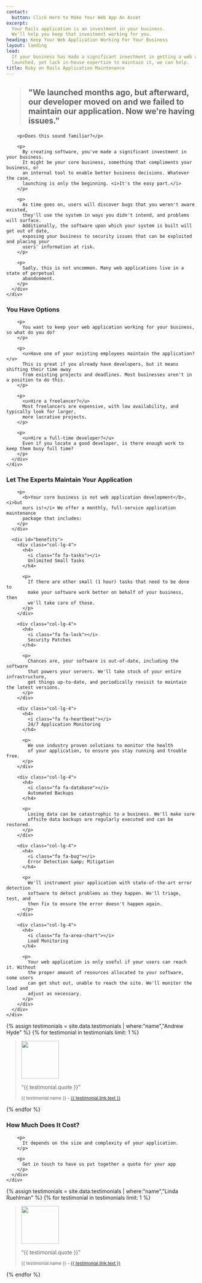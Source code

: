 ```yaml
---
contact:
  button: Click Here to Make Your Web App An Asset
excerpt:
  Your Rails application is an investment in your business.
  We'll help you keep that investment working for you.
heading: Keep Your Web Application Working For Your Business
layout: landing
lead:
  If your business has made a significant investment in getting a web application
  launched, yet lack in-house expertize to maintain it, we can help.
title: Ruby on Rails Application Maintenance
---
```


<section>
  <div class="container">
    <div class="row">
      <div class="col-lg-8 col-lg-offset-2">
        <h2 class="text-center">
          <blockquote>
            "We launched months ago, but afterward, our developer moved on and we failed
            to maintain our application. Now we're having issues."
          </blockquote>
        </h2>

        <p>Does this sound familiar?</p>

        <p>
          By creating software, you've made a significant investment in your business.
          It might be your core business, something that compliments your business, or
          an internal tool to enable better business decisions. Whatever the case,
          launching is only the beginning. <i>It's the easy part.</i>
        </p>

        <p>
          As time goes on, users will discover bugs that you weren't aware existed,
          they'll use the system in ways you didn't intend, and problems will surface.
          Additionally, the software upon which your system is built will get out of date,
          exposing your business to security issues that can be exploited and placing your
          users' information at risk.
        </p>

        <p>
          Sadly, this is not uncommon. Many web applications live in a state of perpetual
          abandonment.
        </p>
      </div>
    </div>
  </div>
</section>

<section class="dark">
  <div class="container">
    <div class="row">
      <div class="col-lg-8 col-lg-offset-2">
        <h3 class="text-center">You Have Options</h3>

        <p>
          You want to keep your web application working for your business, so what do you do?
        </p>

        <p>
          <u>Have one of your existing employees maintain the application?</u>
          This is great if you already have developers, but it means shifting their time away
          from existing projects and deadlines. Most businesses aren't in a position to do this.
        </p>

        <p>
          <u>Hire a freelancer?</u>
          Most freelancers are expensive, with low availability, and typically look for larger,
          more lucrative projects.
        </p>

        <p>
          <u>Hire a full-time developer?</u>
          Even if you locate a good developer, is there enough work to keep them busy full time?
        </p>
      </div>
    </div>
  </div>
</section>

<section>
  <div class="container">
    <div class="row">
      <div class="col-lg-8 col-lg-offset-2">
        <h3 class="text-center">Let The Experts Maintain Your Application</h3>

        <p>
          <b>Your core business is not web application development</b>, <i>but
          ours is!</i> We offer a monthly, full-service application maintenance
          package that includes:
        </p>
      </div>

      <div id="benefits">
        <div class="col-lg-4">
          <h4>
            <i class="fa fa-tasks"></i>
            Unlimited Small Tasks
          </h4>

          <p>
            If there are other small (1 hour) tasks that need to be done to
            make your software work better on behalf of your business, then
            we'll take care of those.
          </p>
        </div>

        <div class="col-lg-4">
          <h4>
            <i class="fa fa-lock"></i>
            Security Patches
          </h4>

          <p>
            Chances are, your software is out-of-date, including the software
            that powers your servers. We'll take stock of your entire infrastructure,
            get things up-to-date, and periodically revisit to maintain the latest versions.
          </p>
        </div>

        <div class="col-lg-4">
          <h4>
            <i class="fa fa-heartbeat"></i>
            24/7 Application Monitoring
          </h4>

          <p>
            We use industry proven solutions to monitor the health
            of your application, to ensure you stay running and trouble free.
          </p>
        </div>

        <div class="col-lg-4">
          <h4>
            <i class="fa fa-database"></i>
            Automated Backups
          </h4>

          <p>
            Losing data can be catastrophic to a business. We'll make sure
            offsite data backups are regularly executed and can be restored.
          </p>
        </div>

        <div class="col-lg-4">
          <h4>
            <i class="fa fa-bug"></i>
            Error Detection &amp; Mitigation
          </h4>

          <p>
            We'll instrument your application with state-of-the-art error detection
            software to detect problems as they happen. We'll triage, test, and
            then fix to ensure the error doesn't happen again.
          </p>
        </div>

        <div class="col-lg-4">
          <h4>
            <i class="fa fa-area-chart"></i>
            Load Monitoring
          </h4>

          <p>
            Your web application is only useful if your users can reach it. Without
            the proper amount of resources allocated to your software, some users
            can get shut out, unable to reach the site. We'll monitor the load and
            adjust as necessary.
          </p>
        </div>
      </div>
    </div>
  </div>
</section>

<section class="dark testimonial">
  <div class="container">
    <div class="row">
      <div class="col-lg-10 col-lg-offset-1">
        {% assign testimonials = site.data.testimonials | where:"name","Andrew Hyde" %}
        {% for testimonial in testimonials limit: 1 %}
          <blockquote>
            <div class="row">
              <div class="col-sm-3 text-center">
                <img width="100" height="100" class="img-rounded" src="https://secure.gravatar.com/avatar/{{ testimonial.avatar }}?r=g&s=100">
              </div>
              <div class="col-sm-9">
                <p>&ldquo;{{ testimonial.quote }}&rdquo;</p>
                <p><small>{{ testimonial.name }} - <a href="{{ testimonial.link.href }}" target="_blank">{{ testimonial.link.text }}</a></small></p>
              </div>
            </div>
          </blockquote>
        {% endfor %}
      </div>
    </div>
  </div>
</section>

<section>
  <div class="container">
    <div class="row">
      <div class="col-lg-8 col-lg-offset-2">
        <h3 class="text-center">How Much Does It Cost?</h3>

        <p>
          It depends on the size and complexity of your application.
        </p>

        <p>
          Get in touch to have us put together a quote for your app
        </p>
      </div>
    </div>
  </div>
</section>

<section class="dark testimonial">
  <div class="container">
    <div class="row">
      <div class="col-lg-10 col-lg-offset-1">
        {% assign testimonials = site.data.testimonials | where:"name","Linda Ruehlman" %}
        {% for testimonial in testimonials limit: 1 %}
          <blockquote>
            <div class="row">
              <div class="col-sm-3 text-center">
                <img width="100" height="100" class="img-rounded" src="https://secure.gravatar.com/avatar/{{ testimonial.avatar }}?r=g&s=100">
              </div>
              <div class="col-sm-9">
                <p>&ldquo;{{ testimonial.quote }}&rdquo;</p>
                <p><small>{{ testimonial.name }} - <a href="{{ testimonial.link.href }}" target="_blank">{{ testimonial.link.text }}</a></small></p>
              </div>
            </div>
          </blockquote>
        {% endfor %}
      </div>
    </div>
  </div>
</section>

<section id="contact">
  <div class="container">
    <!-- <div class="row">
      <div class="col-lg-8 col-lg-offset-2">
        <h3 class="text-center">Are You Ready To Get Started?</h3>

        <div class="row">
          <p class="col-lg-10">
            We take payment by credit card, and offer a risk-free 30 day money back guarantee - if you're not ecstatic with how we're looking after your app, then we don't want your money.
          </p>

          <p class='col-lg-2 text-center'>
            {% asset guarantee.png class="img-responsive" alt='{{ site.company.name }} Guarantee' %}
          </p>
        </div>

        <div id="subscribe-cta" class="row">
          <div class="col-lg-12">
            <p class="text-center bold">
              Turn Your App From A Liability Into An Asset!
            </p>
          </div>

          <div class="col-lg-8 col-lg-offset-2">
            <form action="/charge" method="post" id="subscription-form" class="payment" novalidate>
              <div class='form-group'>
                <input class='form-control name' placeholder='Name' type="text" id="name" name="name">
              </div>

              <div class='form-group'>
                <input class='form-control company' placeholder='Company' type="text" id="company" name="company">
              </div>

              <div class='form-group'>
                <input class='form-control phone' placeholder='Phone Number' type="tel" id="phone" name="phone">
              </div>

              <div class='form-group'>
                <input class='form-control' value="Amount: $2500.00 / month" type="text" id="amount" name="amount" disabled>
              </div>

              <div class='form-group'>
                <button type="submit" id="purchase" class="btn btn-lg btn-success">
                  <i class="fa fa-lock"></i>&nbsp;&nbsp;Start Now
                </button>

                <div class="text-center">
                  <small>
                    By subscribing to this service, you are agreeing to our
                    <a href="/ruby-on-rails/maintenance/terms">Terms & Conditions</a>.
                  </small>
                </div>

                <script src="https://checkout.stripe.com/checkout.js"></script>
              </div>
            </form>
          </div>
        </div>
      </div>
    </div> -->

    <div class="row">
      <div id="faq" class="col-lg-10 col-lg-offset-1">
        <h3 class=" text-center">Frequently Asked Questions</h3>

        <p>
          <strong>When you say "small tasks are included", what do you mean by "small tasks"?</strong>
          <span>This would include any dev or ops task that takes an hour or so to complete.  We know a big job when we see one and will let you know but in general, we're pretty flexible.</span></p>

        <p>
          <strong>Will you fix any crash/bug that happens?</strong>
          <span>Yep, or at least do our best to try depending on the complexity of the issue!</span>
        </p>

        <p>
          <strong>We have our own developer(s) in-house who are working on the app, is Velocity Labs Maintenance a good fit for us?</strong>
          <span>No, Velocity Lab's Maintenance service is designed for companies that had an outside developer or agency build their app and lack the inhouse expertise to make the most of it.</span>
        </p>

        <p>
          <strong>If I cancel, are the accounts and data you've collected transferrable to me?</strong>
          <span>They sure are! If you decide to move on, we will arrange to have all the accounts transferred to you. This will obviously involve you taking on the billing for the various accounts. If you choose to not continue with the accounts we will, to the best of our ability (and if the services support it), export your data and provide it to you.</span>
        </p>

        <p>
          <strong>Will you sign my NDA?</strong>
          <span>Maybe, we actually have a pretty awesome one ourselves, <a href="/downloads/VelocityLabsNDATemplate.pdf">Mutual Non-Disclosure</a></span>
        </p>

        <p>
          <strong>Do you have a discount for Non-Profits?</strong>
          <span>Yes, contact us for details.</span>
        </p>

        <p>
          <strong>Can you invoice me instead of having a credit card on file?</strong>
          <span>Yes, but only if you pre-pay for a year.</span>
        </p>

        <p>
          <strong>Will you sign our contract/work-for-hire/IP assignment, etc documents?</strong>
          <span>No, Velocity Lab's Maintenance service is bound by the following <a href="/ruby-on-rails/maintenance/terms">Terms & Conditions</a>, which we believe should cover your concerns in terms of who owns what, liability, etc. (If not, please feel free to contact us about the issue you're concerned about.)</span>
        </p>

      </div>
    </div>
  </div>
</section>

<section class="dark">
  <div class="container">
    <div class="row">
      <div class="col-lg-8 col-lg-offset-2">
        <p>
          Still not sure?  Fill out the form below and we'll get back to you quickly to
          discuss your application. We've helped many companies and are
          confident we'll be able to help you, too.
        </p>

        <div id="contact-form-success"></div> <!-- For success/fail messages -->

        <div class='contact-form'>
          <form action="/contact-form" name="sentMessage" id="contactForm" role="form" novalidate data-form="Maintenance Form">
            <div class="row">
              <div class='form-group col-lg-8 col-lg-offset-2'>
                <input class='form-control name' placeholder='Name' type="text" id="name" name="name">
              </div>

              <div class="form-group col-lg-8 col-lg-offset-2">
                <input class='form-control email' placeholder='E-mail Address' type='email' id="email" name="email">
              </div>

              <input name="message" type="hidden" value="Application maintenance inquiry.">
              <input name="hp-input" placeholder="Do not fill" type="text">
            </div>

            <div class="row">
              <div id="contact-form-error"></div> <!-- For success/fail messages -->

              <div class="g-recaptcha" data-sitekey="6Le0D1EUAAAAAJlyECAhW72BPGxrg_EkM4oygnsF"></div>

              <footer class="submit-button">
                <button type="submit">Schedule Your Initial Appointment</button>
              </footer>
            </div>

          </form>
        </div>
      </div>

    </div>

  </div>
</section>
